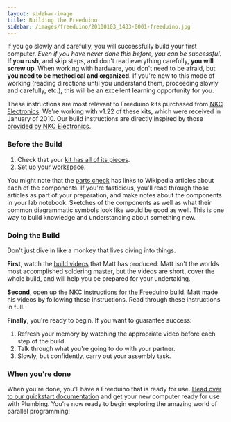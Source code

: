 ```yaml
---
layout: sidebar-image
title: Building the Freeduino
sidebar: /images/freeduino/20100103_1433-0001-freeduino.jpg
---
```

If you go slowly and carefully, you will successfully build your first computer. *Even if you have never done this before, you can be successful*. **If you rush**, and skip steps, and don't read everything carefully, **you will screw up**. When working with hardware, you don't need to be afraid, but **you need to be methodical and organized**. If you're new to this mode of working (reading directions until you understand them, proceeding slowly and carefully, etc.), this will be an excellent learning opportunity for you.

These instructions are most relevant to Freeduino kits purchased from [NKC Electronics](http://www.nkcelectronics.com/freeduino-arduino-diecimila-compatible-board-complete-kit.html). We're working with v1.22 of these kits, which were received in January of 2010. Our build instructions are directly inspired by those [provided by NKC Electronics](http://mcukits.com/2009/03/12/assembling-the-freeduino-board-kit/).

### Before the Build

 1. Check that your [kit has all of its pieces](parts-check.html).
 1. Set up your [workspace](workspace-preparation.html).

You might note that the  [parts check](parts-check) has links to Wikipedia articles about each of the components. If you're fastidious, you'll read through those articles as part of your preparation, and make notes about the components in your lab notebook. Sketches of the components as well as what their common diagrammatic symbols look like would be good as well. This is one way to build knowledge and understanding about something new.

### Doing the Build
Don't just dive in like a monkey that lives diving into things. 

**First**, watch the [build videos](build-videos.html) that Matt has produced. Matt isn't the worlds most accomplished soldering master, but the videos are short, cover the whole build, and will help you be prepared for your undertaking.

**Second**, open up the [NKC instructions for the Freeduino build](http://mcukits.com/2009/03/12/assembling-the-freeduino-board-kit/). Matt made his videos by following those instructions. Read through these instructions in full. 

**Finally**, you're ready to begin. If you want to guarantee success:

 1. Refresh your memory by watching the appropriate video before each step of the build. 
 1. Talk through what you're going to do with your partner. 
 1. Slowly, but confidently, carry out your assembly task.

### When you're done
When you're done, you'll have a Freeduino that is ready for use. [Head over to our quickstart documentation](/docs/quickstart.html) and get your new computer ready for use with Plumbing. You're now ready to begin exploring the amazing world of parallel programming!
